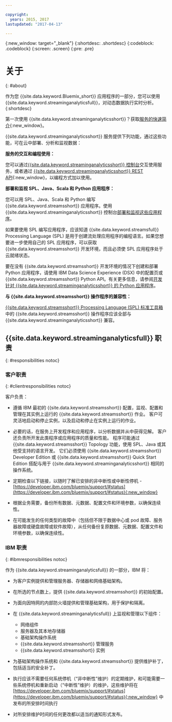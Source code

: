 ```yaml
---

copyright:
  years: 2015, 2017
lastupdated: "2017-04-13"

---
```


<!-- Attribute definitions -->
{:new_window: target="_blank"}
{:shortdesc: .shortdesc}
{:codeblock: .codeblock}
{:screen: .screen}
{:pre: .pre}

# 关于
{: #about}

作为您 {{site.data.keyword.Bluemix_short}} 应用程序的一部分，您可以使用 {{site.data.keyword.streaminganalyticsfull}}，对动态数据执行实时分析。
{:shortdesc}

第一次使用 {{site.data.keyword.streaminganalyticsshort}}？获取[服务的快速简介](https://developer.ibm.com/streamsdev/docs/streaming-analytics-now-available-bluemix-2/){:new_window}。

{{site.data.keyword.streaminganalyticsshort}} 服务提供下列功能，通过这些功能，可在云中部署、分析和监视数据：


**服务的交互和编程使用：**

您可以通过[{{site.data.keyword.streaminganalyticsshort}} 控制台](/docs/services/StreamingAnalytics/c_streams_console.html)交互使用服务，或者通过 [{{site.data.keyword.streaminganalyticsshort}} REST API](https://console.ng.bluemix.net/apidocs/220){:new_window}，以编程方式加以使用。

**部署和监视 SPL、Java、Scala 和 Python 应用程序：**

您可以用 SPL、Java、Scala 和 Python 编写 {{site.data.keyword.streamsshort}} 应用程序。使用 {{site.data.keyword.streaminganalyticsshort}} 控制台[部署和监视这些应用程序](/docs/services/StreamingAnalytics/t_deploytocloud.html)。

如果要使用 SPL 编写应用程序，应该知道 {{site.data.keyword.streamsfull}} Processing Language (SPL) 是用于创建流处理应用程序的编程语言。如果您想要进一步使用自己的 SPL 应用程序，可以获取 {{site.data.keyword.streamsshort}} 开发环境，而且必须使 SPL 应用程序处于云就绪状态。

要在没有 {{site.data.keyword.streamsshort}} 开发环境的情况下创建和部署 Python 应用程序，请使用 IBM Data Science Experience (DSX) 中的配置页或 {{site.data.keyword.streamsshort}} Python API。有关更多信息，请参阅[开发针对 {{site.data.keyword.streaminganalyticsshort}} 的 Python 应用程序](/docs/services/StreamingAnalytics/t_develop_apps_python.html)。

**与 {{site.data.keyword.streamsshort}} 操作程序的兼容性：**

[{{site.data.keyword.streamsshort}} Processing Language (SPL) 标准工具箱](/docs/services/StreamingAnalytics/c_beta_adapters.html)中的 {{site.data.keyword.streamsshort}} 操作程序应该全部与 {{site.data.keyword.streaminganalyticsshort}} 兼容。

## {{site.data.keyword.streaminganalyticsfull}} 职责
{: #responsibilities notoc}

### 客户职责
{: #clientresponsibilities notoc}

客户负责：

* 遵循 IBM 最初的 {{site.data.keyword.streamsshort}} 配置，监视、配置和管理在其实例上运行的 {{site.data.keyword.streamsshort}} 作业。
客户可灵活地启动和停止实例，以及启动和停止在实例上运行的作业。
* 必要的话，在服务上开发程序和应用程序，以分析数据并从中获得见解。
客户还负责所开发此类程序或应用程序的质量和性能。
程序可能通过 {{site.data.keyword.streamsshort}} Topology 功能，使用 SPL、Java 或其他受支持的语言开发。
它们必须使用 {{site.data.keyword.streamsshort}} Developer Edition 或 {{site.data.keyword.streamsshort}} Quick Start Edition 搭配与用于 {{site.data.keyword.streaminganalyticsshort}} 相同的操作系统。
* 定期检查以下链接，以随时了解已安排的非中断性或中断性停机 - [https://developer.ibm.com/bluemix/support/#status](https://developer.ibm.com/bluemix/support/#status){:new_window}  
* 根据业务需要，备份所有数据、元数据、配置文件和环境参数，以确保连续性。

* 在可能发生的任何类型的故障中（包括但不限于数据中心或 pod 故障、服务器故障或硬盘故障或软件故障），从任何备份复原数据、元数据、配置文件和环境参数，以确保连续性。


### IBM 职责
{: #ibmresponsibilities notoc}

作为 {{site.data.keyword.streaminganalyticsfull}} 的一部分，IBM 将：

* 为客户实例提供和管理服务器、存储器和网络基础架构。
* 在所选的节点数上，提供 {{site.data.keyword.streamsshort}} 的初始配置。
* 为面向因特网的内部防火墙提供和管理基础架构，用于保护和隔离。

* 在 {{site.data.keyword.streaminganalyticsfull}} 上监视和管理以下组件：
	* 网络组件
	* 服务器及其本地存储器
	* 基础架构操作系统
	* {{site.data.keyword.streamsshort}} 管理服务
	* {{site.data.keyword.streamsshort}} 实例
* 为基础架构操作系统和 {{site.data.keyword.streamsshort}} 提供维护补丁，包括适当的安全补丁。
* 执行应该不需要任何系统停机（“非中断性”维护）的定期维护，和可能需要一些系统停机和重新启动（“中断性”维护）的维护，这些维护将在 [https://developer.ibm.com/bluemix/support/#status](https://developer.ibm.com/bluemix/support/#status){:new_window} 中发布的所安排时间执行
* 对所安排维护时间的任何更改都以适当的通知形式发布。
